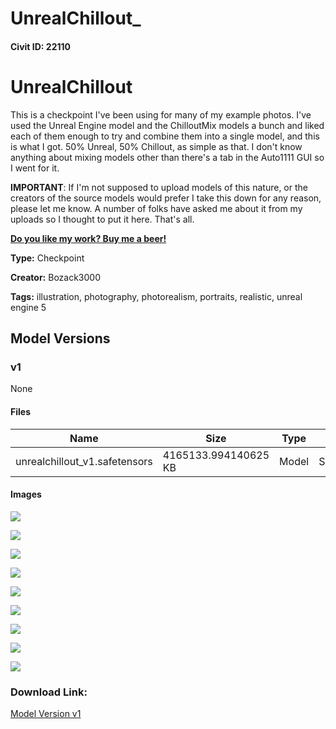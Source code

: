 # UnrealChillout_

#### Civit ID: 22110

<h1>UnrealChillout</h1><p>This is a checkpoint I've been using for many of my example photos. I've used the Unreal Engine model and the ChilloutMix models a bunch and liked each of them enough to try and combine them into a single model, and this is what I got.  50% Unreal, 50% Chillout, as simple as that. I don't know anything about mixing models other than there's a tab in the Auto1111 GUI so I went for it.</p><p><strong>IMPORTANT</strong>: If I'm not supposed to upload models of this nature, or the creators of the source models would prefer I take this down for any reason, please let me know. A number of folks have asked me about it from my uploads so I thought to put it here. That's all.</p><p><a target="_blank" rel="ugc" href="https://www.buymeacoffee.com/bozack3000"><strong>Do you like my work? Buy me a beer!</strong></a></p><p></p><p></p>

**Type:** Checkpoint

**Creator:** Bozack3000

**Tags:** illustration, photography, photorealism, portraits, realistic, unreal engine 5

## Model Versions

### v1

None

#### Files

| Name | Size | Type | Format | Download Url | AutoV1 | AutoV2 | SHA256 | CRC32 | BLAKE3 |
| --- | --- | --- | --- | --- | --- | --- | --- | --- | --- |
| unrealchillout_v1.safetensors | 4165133.994140625 KB | Model | SafeTensor | https://civitai.com/api/download/models/26396 | 0BE1081B | 601946ABD5 | 601946ABD55F5C5CD58021D6DA77329BE80E860569A1AA2615AF8BE1967C3468 | ACEE552D | E7BFE2275680E850EA2BCD5CF01372503540FBDABA65514E6838C53096736E08 |

#### Images

<p><img src="https://image.civitai.com/xG1nkqKTMzGDvpLrqFT7WA/26093f9d-5dc1-46e6-5870-e968824e2800/width=450/290811.jpeg" /></p>

<p><img src="https://image.civitai.com/xG1nkqKTMzGDvpLrqFT7WA/de38fae9-c682-4464-a802-0c51fa631300/width=450/290810.jpeg" /></p>

<p><img src="https://image.civitai.com/xG1nkqKTMzGDvpLrqFT7WA/93c562bc-2be5-441f-0769-15a41878d900/width=450/290809.jpeg" /></p>

<p><img src="https://image.civitai.com/xG1nkqKTMzGDvpLrqFT7WA/42287a15-c2c9-49b0-0fe8-93bf7e19e600/width=450/290808.jpeg" /></p>

<p><img src="https://image.civitai.com/xG1nkqKTMzGDvpLrqFT7WA/e24352e8-aef3-47f4-9b98-d569c1ffd500/width=450/290807.jpeg" /></p>

<p><img src="https://image.civitai.com/xG1nkqKTMzGDvpLrqFT7WA/e92932fb-930c-4856-b5bd-169e393f6100/width=450/290806.jpeg" /></p>

<p><img src="https://image.civitai.com/xG1nkqKTMzGDvpLrqFT7WA/c87a0c3b-b9af-4af2-e329-07a7a0843d00/width=450/290805.jpeg" /></p>

<p><img src="https://image.civitai.com/xG1nkqKTMzGDvpLrqFT7WA/22097e45-5722-4681-f4d9-c8ba640b7c00/width=450/290804.jpeg" /></p>

<p><img src="https://image.civitai.com/xG1nkqKTMzGDvpLrqFT7WA/295fa073-6e61-4ebf-a039-b601027df400/width=450/290803.jpeg" /></p>

### Download Link:

[Model Version v1](https://civitai.com/api/download/models/26396)

